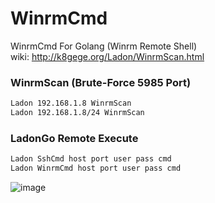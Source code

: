 # WinrmCmd
WinrmCmd For Golang  (Winrm Remote Shell)
<br>
wiki: http://k8gege.org/Ladon/WinrmScan.html


### WinrmScan (Brute-Force 5985 Port)
```Bash
Ladon 192.168.1.8 WinrmScan
Ladon 192.168.1.8/24 WinrmScan
```

### LadonGo Remote Execute

```Bash
Ladon SshCmd host port user pass cmd
Ladon WinrmCmd host port user pass cmd
```

![image](http://k8gege.org/k8img/LadonGo/LnxSshWinrm.PNG)
